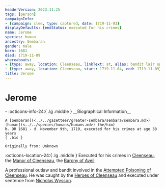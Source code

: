 ```yaml
---
headerVersion: 2023.11.25
tags: [person]
campaignInfo:
- {campaign: clee, type: captured, date: 1719-11-03}
displayDefaults: {endStatus: executed for his crimes}
name: Jerome
species: human
ancestry: Sembaran
gender: male
born: 1681
died: 1719-11-09
whereabouts:
- {type: away, location: Cleenseau, linkText: at, alias: bandit lair upriver of Cleenseau, start: 1719-10-01, end: 1719-11-03}
- {type: away, location: Cleenseau, start: 1719-11-04, end: 1719-11-09}
title: Jerome
---
```

# Jerome
<div class="grid cards ext-narrow-margin ext-one-column" markdown>
- :octicons-info-24:{ .lg .middle } __Biographical Information__

    A [Sembaran](<../../gazetteer/greater-sembara/sembara/sembara.md>) [human](<../../species/humans/humans.md>) (he/him)  
    b. DR 1681 - d. November 9th, 1719, executed for his crimes at age 38 years  
    { .bio }

    Originally from: Unknown
</div>

:octicons-location-24:{ .lg .middle } Executed for his crimes in [Cleenseau](<../../gazetteer/greater-sembara/sembara/barony-of-aveil/cleenseau-region/cleenseau/cleenseau.md>), the [Manor of Cleenseau](<../../gazetteer/greater-sembara/sembara/barony-of-aveil/cleenseau-region/manor-of-cleenseau.md>), the [Barony of Aveil](<../../gazetteer/greater-sembara/sembara/barony-of-aveil/barony-of-aveil.md>)



A professional outlaw and bandit involved in the [Attempted Poisoning of Cleenseau](<../../events/1700s/1719/11/attempted-poisoning-of-cleenseau.md>). He was caught by the [Heroes of Cleenseau](<../pcs/cleenseau/heroes-of-cleenseau.md>) and executed under sentence from [Nicholas Wysson](<./nicholas-wysson.md>). 
